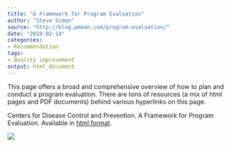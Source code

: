 ```yaml
---
title: "A Framework for Program Evaluation"
author: "Steve Simon"
source: "http://blog.pmean.com/program-evaluation/"
date: "2019-02-14"
categories:
- Recommendation
tags:
- Quality improvement
output: html_document
---
```


This page offers a broad and comprehensive overview of how to plan and
conduct a program evaluation. There are tons of resources (a mix of html
pages and PDF documents) behind various hyperlinks on this
page.

<!---More--->

Centers for Disease Control and Prevention. A Framework for Program
Evaluation. Available in [html
format](https://www.cdc.gov/eval/framework/index.htm).

![](http://www.pmean.com/images/images/19/program-evaluation01.png)




